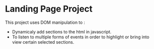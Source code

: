 # Landing Page Project

This project uses DOM manipulation to :
* Dynamicaly add sections to the html in javascript.
* To listen to multiple forms of events in order to highlight or bring into view certain selected sections.

